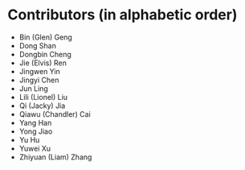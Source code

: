 # Contributors (in alphabetic order)
- Bin (Glen) Geng
- Dong Shan
- Dongbin Cheng
- Jie (Elvis) Ren
- Jingwen Yin
- Jingyi Chen
- Jun Ling
- Lili (Lionel) Liu
- Qi (Jacky) Jia
- Qiawu (Chandler) Cai
- Yang Han
- Yong Jiao
- Yu Hu
- Yuwei Xu
- Zhiyuan (Liam) Zhang
